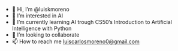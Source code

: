 - 👋 Hi, I’m @luiskmoreno
- 👀 I’m interested in AI
- 🌱 I’m currently learning AI trough CS50’s Introduction to Artificial Intelligence with Python
- 💞️ I’m looking to collaborate 
- 📫 How to reach me luiscarlosmoreno0@gmail.com

<!---
luiskmoreno/luiskmoreno is a ✨ special ✨ repository because its `README.md` (this file) appears on your GitHub profile.
You can click the Preview link to take a look at your changes.
--->
